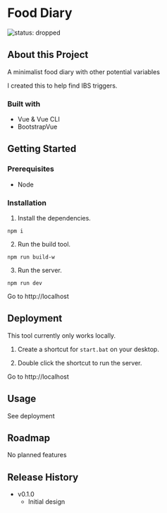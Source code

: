# Food Diary

![status: dropped](https://img.shields.io/badge/status-dropped-inactive)

## About this Project

A minimalist food diary with other potential variables

I created this to help find IBS triggers.

### Built with

- Vue & Vue CLI
- BootstrapVue

## Getting Started

### Prerequisites

- Node

### Installation

1. Install the dependencies.

```
npm i
```

2. Run the build tool.

```
npm run build-w
```

3. Run the server.

```
npm run dev
```

Go to http://localhost

## Deployment

This tool currently only works locally.

1. Create a shortcut for `start.bat` on your desktop.

2. Double click the shortcut to run the server.

Go to http://localhost

## Usage

See deployment

## Roadmap

No planned features

## Release History

- v0.1.0
  - Initial design
